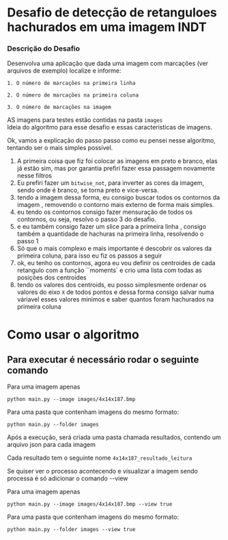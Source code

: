# Desafio de detecção de retanguloes hachurados em uma imagem INDT

### Descrição do Desafio

Desenvolva uma aplicação que dada uma imagem com marcações (ver arquivos de exemplo) localize e informe:

    1. O número de marcações na primeira linha

    2. O número de marcações na primeira coluna

    3. O número de marcações na imagem

AS imagens para testes estão contidas na pasta ``images`` <br>
Ideia do algoritmo para esse desafio e essas caracteristicas de imagens.

Ok, vamos a explicação do passo passo como eu pensei nesse algoritmo, tentando ser o mais simples possível.

1. A primeira coisa que fiz foi colocar as imagens em preto e branco, elas já estão sim, mas por garantia prefiri fazer
   essa passagem novamente nesse filtros
2. Eu prefiri fazer um ``bitwise_not``, para inverter as cores da imagem, sendo onde é branco, se torna preto e
   vice-versa.
3. tendo a imagem dessa forma, eu consigo buscar todos os contornos da imagem , removendo o contorno mais externo de
   forma mais simples.
4. eu tendo os contornos consigo fazer mensuração de todos os contornos, ou seja, resolvo o passo 3 do desafio.
5. e eu também consigo fazer um slice para a primeira linha , consigo também a quantidade de hachuras na primeira linha,
   resolvendo o passo 1
6. Só que o mais complexo e mais importante é descobrir os valores da primeira coluna, para isso eu fiz os passos a
   seguir
4. ok, eu tenho os contornos, agora eu vou definir os centroides de cada retangulo com a função ``moments` e crio uma
   lista com todas as posições dos centroides
5. tendo os valores dos centroids, eu posso simplesmente ordenar os valores do eixo ``X`` de todos pontos e dessa forma
   consigo salvar numa váriavel esses valores minimos e saber quantos foram hachurados na primeira coluna

# Como usar o algoritmo

## Para executar é necessário rodar o seguinte comando

Para uma imagem apenas

``
python main.py --image images/4x14x187.bmp
``

Para uma pasta que contenham imagens do mesmo formato:

``
python main.py --folder images
``

Após a execução, será criada uma pasta chamada resultados, contendo um arquivo json para cada imagem

Cada resultado tem o seguinte nome ``4x14x187_resultado_leitura``

Se quiser ver o processo acontecendo e visualizar a imagem sendo processa é só adicionar o comando --view

Para uma imagem apenas

``
python main.py --image images/4x14x187.bmp --view true
``

Para uma pasta que contenham imagens do mesmo formato:

``
python main.py --folder images --view true
``

